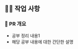 ## 👨‍💻 작업 사항

### 📑 PR 개요
<!-- PR을 시도하려는 브랜치와 PR명을 확인해주세요. -->
<!-- 예시: Jay 네트워크 1장 정리.md -->
- 공부 정리 내용1
- 해당 공부 내용에 대한 간단한 설명